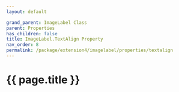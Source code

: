 ```yaml
---
layout: default

grand_parent: ImageLabel Class
parent: Properties
has_children: false
title: ImageLabel.TextAlign Property
nav_order: 8
permalink: /package/extension4/imagelabel/properties/textalign
---
```

# {{ page.title }}